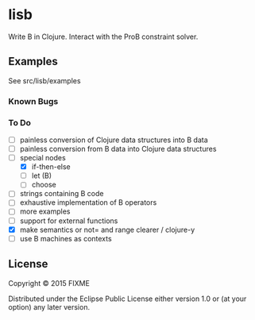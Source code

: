 # lisb

Write B in Clojure. Interact with the ProB constraint solver.


## Examples

See src/lisb/examples


### Known Bugs



### To Do

- [ ] painless conversion of Clojure data structures into B data
- [ ] painless conversion from B data into Clojure data structures
- [ ] special nodes
    - [x] if-then-else
    - [ ] let (B)
    - [ ] choose
- [ ] strings containing B code
- [ ] exhaustive implementation of B operators
- [ ] more examples
- [ ] support for external functions
- [X] make semantics or not= and range clearer / clojure-y
- [ ] use B machines as contexts

## License

Copyright © 2015 FIXME

Distributed under the Eclipse Public License either version 1.0 or (at
your option) any later version.
